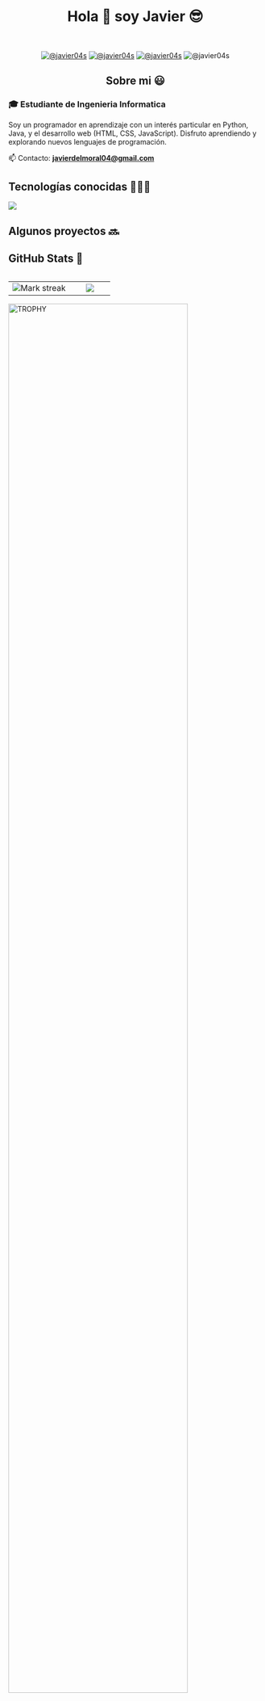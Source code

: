 

<h1 align="center">Hola 👋 soy Javier 😎 </h1> 

<br>
<p align="center">
<a href = "mailto:javierdelmoral04@gmail.com" target="blank"><img align="center" src="https://img.shields.io/badge/Gmail-D14836?style=for-the-badge&logo=gmail&logoColor=white" alt="@javier04s"  /></a>
  <a href = "https://github.com/javier04s" target="blank"><img align="center" src="https://img.shields.io/badge/GitHub-100000?style=for-the-badge&logo=github&logoColor=white" alt="@javier04s"  /></a>
  <a href = "https://www.udemy.com/user/javier-andres-36/" target="blank"><img align="center" src="https://img.shields.io/badge/Udemy-EC5252?style=for-the-badge&logo=Udemy&logoColor=white" alt="@javier04s"  /></a>
  <a target="blank"><img align="center" src="https://img.shields.io/badge/Notion-000000?style=for-the-badge&logo=notion&logoColor=white" alt="@javier04s"  /></a>
<br>
<h2 align="center">Sobre mi 😃</h2>
<p align="left">
<h3>🎓 Estudiante de Ingenieria Informatica</h3>

Soy un programador en aprendizaje con un interés particular en Python, Java, y el desarrollo web (HTML, CSS, JavaScript). Disfruto aprendiendo y explorando nuevos lenguajes de programación.

📫 Contacto: **javierdelmoral04@gmail.com**

<h2 >Tecnologías conocidas 👨🏻‍💻</h2>
<!--tech stack icons-->
<p align="left">
  <a href="https://skillicons.dev">
    <img src="https://skillicons.dev/icons?i=js,html,css,tailwind,react,astro,python,cpp,java,maven,git,gitlab,github,vscode,idea&perline=12" />
  </a>
</p>
<!-------------------------->
<div id="proyectos">
<h2 >Algunos proyectos 🔜</h2>

<h2>GitHub Stats 🔨</h2>
<!--- stats & Trophy (start) -->
<p align="center">
  <!--- stats (start) -->
<table align="left">
<tr border="none">
<td width="60%" align="center">

  <img  title="🔥 Get streak stats for your profile at git.io/streak-stats" alt="Mark streak" src="https://github-readme-streak-stats.herokuapp.com/?user=javier04s&theme=dark&hide_border=false" /> 
</td>

<td width="40%" align="center">

  <img  align="center"  src="https://github-readme-stats.anuraghazra1.vercel.app/api/top-langs/?username=javier04s&theme=dark&hide_border=false&no-bg=true&no-frame=true&langs_count=10"/>

  </td>
</tr>
</table>
<!--- stats (end) -->

<!--- trophy (start) -->
<div align=left>
  <a href="https://github.com/ryo-ma/github-profile-trophy" title="Go to Source">
      <img align="center" width=84% src="https://github-profile-trophy.vercel.app/?username=javier04s&theme=radical&row=1&column=7&margin-h=15&margin-w=5&no-bg=true" alt="TROPHY" />
    </a>
</div>
<!--- trophy (start) -->


</p>        
<!--- stats (end) -->
